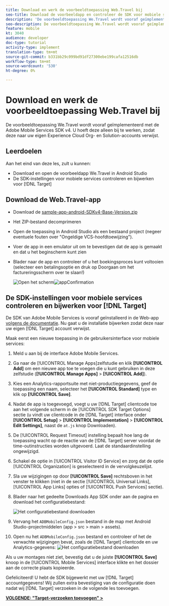 ```yaml
---
title: Download en werk de voorbeeldtoepassing Web.Travel bij
seo-title: Download de voorbeeldapp en controleer de SDK voor mobiele services
description: 'De voorbeeldtoepassing We.Travel wordt vooraf geïmplementeerd met de Adobe Mobile Services SDK v4. U hoeft deze alleen bij te werken, zodat deze naar uw eigen Experience Cloud Org- en Solution-accounts verwijst.   '
seo-description: De voorbeeldtoepassing We.Travel wordt vooraf geïmplementeerd met de Adobe Mobile Services SDK v4. U hoeft deze alleen bij te werken, zodat deze naar uw eigen Experience Cloud Org- en Solution-accounts verwijst.
feature: mobile
kt: 3040
audience: developer
doc-type: tutorial
activity-type: implement
translation-type: tm+mt
source-git-commit: b331bb29c099bd91df27300ebe199cafa12516db
workflow-type: tm+mt
source-wordcount: '530'
ht-degree: 0%

---
```



# Download en werk de voorbeeldtoepassing Web.Travel bij

De voorbeeldtoepassing We.Travel wordt vooraf geïmplementeerd met de Adobe Mobile Services SDK v4. U hoeft deze alleen bij te werken, zodat deze naar uw eigen Experience Cloud Org- en Solution-accounts verwijst.

## Leerdoelen

Aan het eind van deze les, zult u kunnen:

* Download en open de voorbeeldapp We.Travel in Android Studio
* De SDK-instellingen voor mobiele services controleren en bijwerken voor [!DNL Target]

## Download de Web.Travel-app

* Download de [sample-app-android-SDKv4-Base-Version.zip](assets/sample-app-android-SDKv4-Base-Version.zip)
* Het ZIP-bestand decomprimeren
* Open de toepassing in Android Studio als een bestaand project (negeer eventuele fouten over &quot;Ongeldige VCS-hoofdtoewijzing&quot;).
* Voer de app in een emulator uit om te bevestigen dat de app is gemaakt en dat u het beginscherm kunt zien
* Blader naar de app en controleer of u het boekingsproces kunt voltooien (selecteer een betalingsoptie en druk op Doorgaan om het factureringsscherm over te slaan!)

   ![Open het scherm](assets/wetravel_homeScreen.png)![appConfirmation](assets/wetravel_confirmationScreen.png)

## De SDK-instellingen voor mobiele services controleren en bijwerken voor [!DNL Target]

De SDK van Adobe Mobile Services is vooraf geïnstalleerd in de Web-app [volgens de documentatie](https://docs.adobe.com/content/help/en/mobile-services/android/getting-started-android/requirements.html). Nu gaat u de installatie bijwerken zodat deze naar uw eigen [!DNL Target] account verwijst.

Maak eerst een nieuwe toepassing in de gebruikersinterface voor mobiele services:

1. Meld u aan bij de interface [](https://mobilemarketing.adobe.com)Adobe Mobile Services.
1. Ga naar de [!UICONTROL Manage Apps]zelfstudie en klik **[!UICONTROL Add]** om een nieuwe app toe te voegen die u kunt gebruiken in deze zelfstudie (**[!UICONTROL Manage Apps]** > **[!UICONTROL Add]**).
1. Kies een Analytics-rapportsuite met niet-productiegegevens, geef de toepassing een naam, selecteer het **[!UICONTROL Standard]** type en klik op **[!UICONTROL Save]**.
1. Nadat de app is toegevoegd, voegt u uw [!DNL Target] clientcode toe aan het volgende scherm in de [!UICONTROL SDK Target Options] sectie (u vindt uw clientcode in de [!DNL Target] interface onder **[!UICONTROL Setup]** > **[!UICONTROL Implementation]** > **[!UICONTROL Edit Settings]**, naast de `at.js` knop Downloaden).
1. De [!UICONTROL Request Timeout] instelling bepaalt hoe lang de toepassing wacht op de reactie van de [!DNL Target] server voordat de time-outinstructies worden uitgevoerd. Laat de standaardinstelling ongewijzigd.
1. Schakel de optie in [!UICONTROL Visitor ID Service] en zorg dat de optie [!UICONTROL Organization] is geselecteerd in de vervolgkeuzelijst.
1. Sla uw wijzigingen op door **[!UICONTROL Save]** rechtsboven in het venster te klikken (niet in de sectie [!UICONTROL Universal Links], [!UICONTROL App Links] opties of [!UICONTROL Push Services] sectie).
1. Blader naar het gedeelte Downloads App SDK onder aan de pagina en download het configuratiebestand:

   ![Het configuratiebestand downloaden](assets/config_file.jpg)

1. Vervang het `ADBMobileConfig.json` bestand in de map met Android Studio-projectmiddelen (app > src > main > assets).

1. Open nu het `ADBMobileConfig.json` bestand en controleer of het de verwachte wijzigingen bevat, zoals de [!DNL Target] clientcode en uw Analytics-gegevens:
   ![Het configuratiebestand downloaden](assets/client_code.jpg)

Als u uw montages niet ziet, bevestig dat u de juiste **[!UICONTROL Save]** knoop in de [!UICONTROL Mobile Services] interface klikte en het dossier aan de correcte plaats kopieerde.

Gefeliciteerd! U hebt de SDK bijgewerkt met uw [!DNL Target] accountgegevens! Wij zullen extra bevestiging van de configuratie doen nadat wij [!DNL Target] verzoeken in de volgende les toevoegen.

**[VOLGENDE: &quot;Target-verzoeken toevoegen&quot; >](add-requests.md)**
